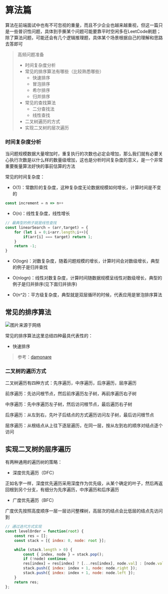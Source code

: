 # 算法篇

算法在前端面试中也有不可忽视的重量，而且不少企业也越来越重视，但这一篇只是一些普识性问题，具体到手撕某个问题可能要靠平时空闲多在LeetCode刷题；除了算法问题，可能还会有几个逻辑推理题，具体某个场景根据自己的理解和思路去答即可

> 高频问题准备
>
> - 时间复杂度分析
> - 常见的排序算法有哪些（比较熟悉哪些）
>   - 快速排序
>   - 冒泡排序
>   - 希尔排序
>   - 归并排序
> - 常见的查找算法
>   - 二分查找法
>   - 线性查找
> - 二叉树遍历的方式
> - 实现二叉树的层次遍历

### 时间复杂度分析

当问题规模数据大量增加时，重复执行的次数也必定会增加，那么我们就有必要关心执行次数是以什么样的数量级增加，这也是分析时间复杂度的意义，是一个非常重要衡量算法好快的事前估算的方法

常见的时间复杂度：

- O(1)：常数阶的复杂度，这种复杂度无论数据规模如何增长，计算时间是不变的

```javascript
const increment = n => n++
```

- O(n)：线性复杂度，线性增长

```javascript
// 最典型的例子就是线性查找
const linearSearch = (arr,target) = {
    for (let i = 0;i<arr.length;i++){
        if(arr[i] === target) return 1;
    }
    return -1;
}
```

- O(logn)：对数复杂度，随着问题规模的增长，计算时间会对数级增长，典型的例子是归并查找

- O(nlogn)：线性对数复杂度，计算时间随数据规模呈线性对数级增长，典型的例子是归并排序(见下面归并排序)
- O(n^2)：平方级复杂度，典型就是双层循环的时候，代表应用是冒泡排序算法

## 常见的排序算法

![图片来源于网络](https://cdn.jsdelivr.net/gh/okaychen/CDN@2.0/brochure/image/sort.png)

常见的排序算法这里总结四种最具代表性的：

- 快速排序





> 参考：[damonare](https://github.com/damonare/Sorts)

### 二叉树的遍历方式

二叉树遍历有四种方式：先序遍历，中序遍历，后序遍历，层序遍历

前序遍历：先访问根节点，然后前序遍历左子树，再前序遍历右子树

中序遍历：先中序遍历左子树，然后访问根节点，最后遍历右子树

后序遍历：从左到右，先叶子后结点的方式遍历访问左子树，最后访问根节点

层序遍历：从根结点从上往下逐层遍历，在同一层，按从左到右的顺序对结点逐个访问

## 实现二叉树的层序遍历

有两种通用的遍历树的策略：

- 深度优先遍历（DFC）

正如名字一样，深度优先遍历采用深度作为优先级，从某个确定的叶子，然后再返回根到另个分支，有细分为先序遍历，中序遍历和后序遍历

- 广度优先遍历（BFC）

广度优先按照高度顺序一层一层访问整棵树，高层次的结点会比低层的结点先访问到

```javascript
// 通过迭代方式实现
const levelOrder = function(root) {
    const res = [];
    const stack = [{ index: 0, node: root }];

    while (stack.length > 0) {
        const { index, node } = stack.pop();
        if (!node) continue;
        res[index] = res[index] ? [...res[index], node.val] : [node.val];
        stack.push({ index: index + 1, node: node.right });
        stack.push({ index: index + 1, node: node.left });
    }
    return res;
};
```



